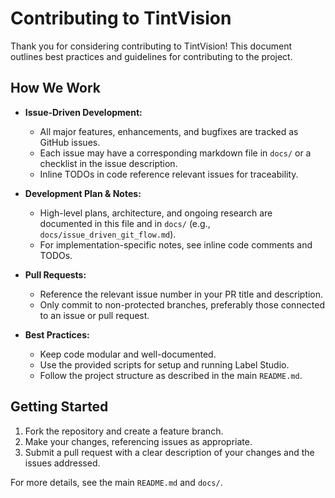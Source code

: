 # Contributing to TintVision

Thank you for considering contributing to TintVision! This document outlines best practices and guidelines for contributing to the project.

## How We Work

* **Issue-Driven Development:**
  * All major features, enhancements, and bugfixes are tracked as GitHub issues.
  * Each issue may have a corresponding markdown file in `docs/` or a checklist in the issue description.
  * Inline TODOs in code reference relevant issues for traceability.

* **Development Plan & Notes:**
  * High-level plans, architecture, and ongoing research are documented in this file and in `docs/` (e.g., `docs/issue_driven_git_flow.md`).
  * For implementation-specific notes, see inline code comments and TODOs.

* **Pull Requests:**
  * Reference the relevant issue number in your PR title and description.
  * Only commit to non-protected branches, preferably those connected to an issue or pull request.

* **Best Practices:**
  * Keep code modular and well-documented.
  * Use the provided scripts for setup and running Label Studio.
  * Follow the project structure as described in the main `README.md`.

## Getting Started

1. Fork the repository and create a feature branch.
2. Make your changes, referencing issues as appropriate.
3. Submit a pull request with a clear description of your changes and the issues addressed.

For more details, see the main `README.md` and `docs/`.
